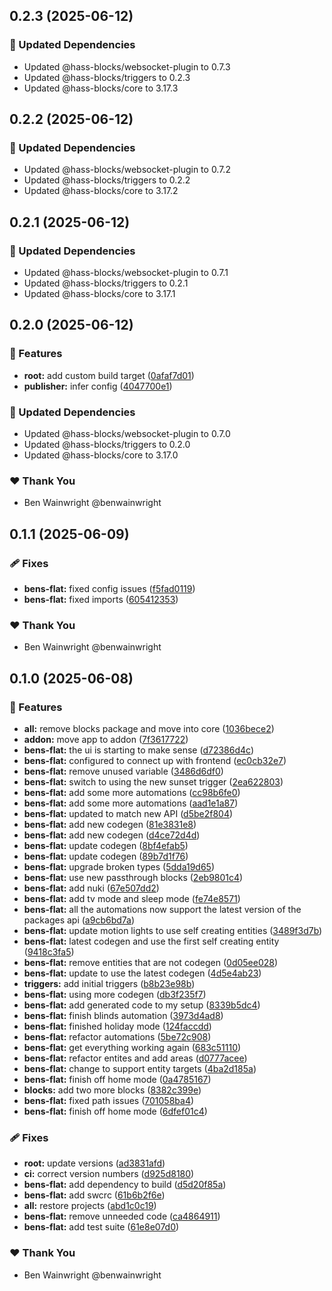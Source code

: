 ## 0.2.3 (2025-06-12)

### 🧱 Updated Dependencies

- Updated @hass-blocks/websocket-plugin to 0.7.3
- Updated @hass-blocks/triggers to 0.2.3
- Updated @hass-blocks/core to 3.17.3

## 0.2.2 (2025-06-12)

### 🧱 Updated Dependencies

- Updated @hass-blocks/websocket-plugin to 0.7.2
- Updated @hass-blocks/triggers to 0.2.2
- Updated @hass-blocks/core to 3.17.2

## 0.2.1 (2025-06-12)

### 🧱 Updated Dependencies

- Updated @hass-blocks/websocket-plugin to 0.7.1
- Updated @hass-blocks/triggers to 0.2.1
- Updated @hass-blocks/core to 3.17.1

## 0.2.0 (2025-06-12)

### 🚀 Features

- **root:** add custom build target ([0afaf7d01](https://github.com/hass-blocks/hass-blocks/commit/0afaf7d01))
- **publisher:** infer config ([4047700e1](https://github.com/hass-blocks/hass-blocks/commit/4047700e1))

### 🧱 Updated Dependencies

- Updated @hass-blocks/websocket-plugin to 0.7.0
- Updated @hass-blocks/triggers to 0.2.0
- Updated @hass-blocks/core to 3.17.0

### ❤️ Thank You

- Ben Wainwright @benwainwright

## 0.1.1 (2025-06-09)

### 🩹 Fixes

- **bens-flat:** fixed config issues ([f5fad0119](https://github.com/hass-blocks/hass-blocks/commit/f5fad0119))
- **bens-flat:** fixed imports ([605412353](https://github.com/hass-blocks/hass-blocks/commit/605412353))

### ❤️ Thank You

- Ben Wainwright @benwainwright

## 0.1.0 (2025-06-08)

### 🚀 Features

- **all:** remove blocks package and move into core ([1036bece2](https://github.com/hass-blocks/hass-blocks/commit/1036bece2))
- **addon:** move app to addon ([7f3617722](https://github.com/hass-blocks/hass-blocks/commit/7f3617722))
- **bens-flat:** the ui is starting to make sense ([d72386d4c](https://github.com/hass-blocks/hass-blocks/commit/d72386d4c))
- **bens-flat:** configured to connect up with frontend ([ec0cb32e7](https://github.com/hass-blocks/hass-blocks/commit/ec0cb32e7))
- **bens-flat:** remove unused variable ([3486d6df0](https://github.com/hass-blocks/hass-blocks/commit/3486d6df0))
- **bens-flat:** switch to using the new sunset trigger ([2ea622803](https://github.com/hass-blocks/hass-blocks/commit/2ea622803))
- **bens-flat:** add some more automations ([cc98b6fe0](https://github.com/hass-blocks/hass-blocks/commit/cc98b6fe0))
- **bens-flat:** add some more automations ([aad1e1a87](https://github.com/hass-blocks/hass-blocks/commit/aad1e1a87))
- **bens-flat:** updated to match new API ([d5be2f804](https://github.com/hass-blocks/hass-blocks/commit/d5be2f804))
- **bens-flat:** add new codegen ([81e3831e8](https://github.com/hass-blocks/hass-blocks/commit/81e3831e8))
- **bens-flat:** add new codegen ([d4ce72d4d](https://github.com/hass-blocks/hass-blocks/commit/d4ce72d4d))
- **bens-flat:** update codegen ([8bf4efab5](https://github.com/hass-blocks/hass-blocks/commit/8bf4efab5))
- **bens-flat:** update codegen ([89b7d1f76](https://github.com/hass-blocks/hass-blocks/commit/89b7d1f76))
- **bens-flat:** upgrade broken types ([5dda19d65](https://github.com/hass-blocks/hass-blocks/commit/5dda19d65))
- **bens-flat:** use new passthrough blocks ([2eb9801c4](https://github.com/hass-blocks/hass-blocks/commit/2eb9801c4))
- **bens-flat:** add nuki ([67e507dd2](https://github.com/hass-blocks/hass-blocks/commit/67e507dd2))
- **bens-flat:** add tv mode and sleep mode ([fe74e8571](https://github.com/hass-blocks/hass-blocks/commit/fe74e8571))
- **bens-flat:** all the automations now support the latest version of the packages api ([a9cb6bd7a](https://github.com/hass-blocks/hass-blocks/commit/a9cb6bd7a))
- **bens-flat:** update motion lights to use self creating entities ([3489f3d7b](https://github.com/hass-blocks/hass-blocks/commit/3489f3d7b))
- **bens-flat:** latest codegen and use the first self creating entity ([9418c3fa5](https://github.com/hass-blocks/hass-blocks/commit/9418c3fa5))
- **bens-flat:** remove entities that are not codegen ([0d05ee028](https://github.com/hass-blocks/hass-blocks/commit/0d05ee028))
- **bens-flat:** update to use the latest codegen ([4d5e4ab23](https://github.com/hass-blocks/hass-blocks/commit/4d5e4ab23))
- **triggers:** add initial triggers ([b8b23e98b](https://github.com/hass-blocks/hass-blocks/commit/b8b23e98b))
- **bens-flat:** using more codegen ([db3f235f7](https://github.com/hass-blocks/hass-blocks/commit/db3f235f7))
- **bens-flat:** add generated code to my setup ([8339b5dc4](https://github.com/hass-blocks/hass-blocks/commit/8339b5dc4))
- **bens-flat:** finish blinds automation ([3973d4ad8](https://github.com/hass-blocks/hass-blocks/commit/3973d4ad8))
- **bens-flat:** finished holiday mode ([124faccdd](https://github.com/hass-blocks/hass-blocks/commit/124faccdd))
- **bens-flat:** refactor automations ([5be72c908](https://github.com/hass-blocks/hass-blocks/commit/5be72c908))
- **bens-flat:** get everything working again ([683c51110](https://github.com/hass-blocks/hass-blocks/commit/683c51110))
- **bens-flat:** refactor entites and add areas ([d0777acee](https://github.com/hass-blocks/hass-blocks/commit/d0777acee))
- **bens-flat:** change to support entity targets ([4ba2d185a](https://github.com/hass-blocks/hass-blocks/commit/4ba2d185a))
- **bens-flat:** finish off home mode ([0a4785167](https://github.com/hass-blocks/hass-blocks/commit/0a4785167))
- **blocks:** add two more blocks ([8382c399e](https://github.com/hass-blocks/hass-blocks/commit/8382c399e))
- **bens-flat:** fixed path issues ([701058ba4](https://github.com/hass-blocks/hass-blocks/commit/701058ba4))
- **bens-flat:** finish off home mode ([6dfef01c4](https://github.com/hass-blocks/hass-blocks/commit/6dfef01c4))

### 🩹 Fixes

- **root:** update versions ([ad3831afd](https://github.com/hass-blocks/hass-blocks/commit/ad3831afd))
- **ci:** correct version numbers ([d925d8180](https://github.com/hass-blocks/hass-blocks/commit/d925d8180))
- **bens-flat:** add dependency to build ([d5d20f85a](https://github.com/hass-blocks/hass-blocks/commit/d5d20f85a))
- **bens-flat:** add swcrc ([61b6b2f6e](https://github.com/hass-blocks/hass-blocks/commit/61b6b2f6e))
- **all:** restore projects ([abd1c0c19](https://github.com/hass-blocks/hass-blocks/commit/abd1c0c19))
- **bens-flat:** remove unneeded code ([ca4864911](https://github.com/hass-blocks/hass-blocks/commit/ca4864911))
- **bens-flat:** add test suite ([61e8e07d0](https://github.com/hass-blocks/hass-blocks/commit/61e8e07d0))

### ❤️ Thank You

- Ben Wainwright @benwainwright
